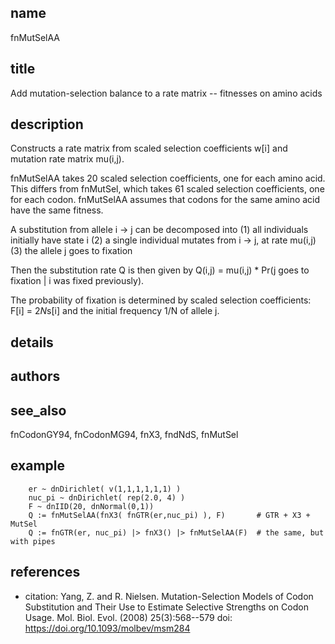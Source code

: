 ## name
fnMutSelAA

## title
Add mutation-selection balance to a rate matrix -- fitnesses on amino acids

## description
Constructs a rate matrix from scaled selection coefficients w[i] and
mutation rate matrix mu(i,j).

fnMutSelAA takes 20 scaled selection coefficients, one for each amino acid.
This differs from fnMutSel, which takes 61 scaled selection coefficients,
one for each codon.  fnMutSelAA assumes that codons for the same amino acid
have the same fitness.

A substitution from allele i -> j can be decomposed into
 (1) all individuals initially have state i
 (2) a single individual mutates from i -> j, at rate mu(i,j)
 (3) the allele j goes to fixation

Then the substitution rate Q is then given by
  Q(i,j) = mu(i,j) * Pr(j goes to fixation | i was fixed previously).

The probability of fixation is determined by scaled selection coefficients:
  F[i] = 2*N*s[i]
and the initial frequency 1/N of allele j.

## details
## authors
## see_also
fnCodonGY94, fnCodonMG94, fnX3, fndNdS, fnMutSel

## example
        er ~ dnDirichlet( v(1,1,1,1,1,1) )
        nuc_pi ~ dnDirichlet( rep(2.0, 4) )
        F ~ dnIID(20, dnNormal(0,1))
        Q := fnMutSelAA(fnX3( fnGTR(er,nuc_pi) ), F)       # GTR + X3 + MutSel
        Q := fnGTR(er, nuc_pi) |> fnX3() |> fnMutSelAA(F)  # the same, but with pipes

## references
- citation: Yang, Z. and R. Nielsen. Mutation-Selection Models of Codon
      Substitution and Their Use to Estimate Selective Strengths on Codon
      Usage.  Mol. Biol. Evol. (2008) 25(3):568--579
  doi: https://doi.org/10.1093/molbev/msm284
